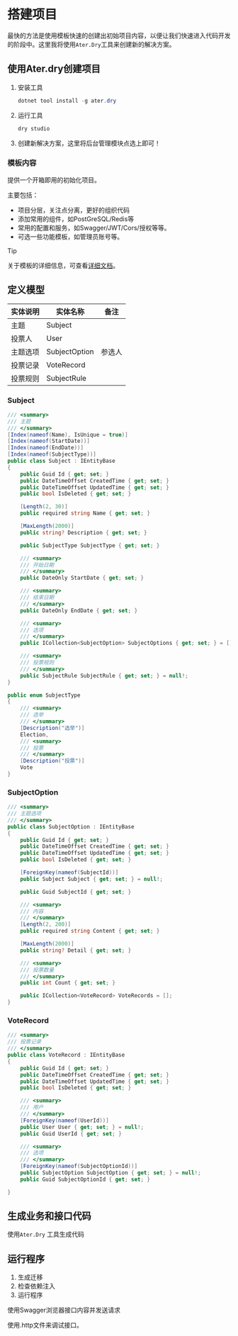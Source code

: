 # 搭建项目

最快的方法是使用模板快速的创建出初始项目内容，以便让我们快速进入代码开发的阶段中。这里我将使用`Ater.Dry`工具来创建新的解决方案。

## 使用Ater.dry创建项目

1. 安装工具

    ```powershell
    dotnet tool install -g ater.dry 
    ```

2. 运行工具

    ```powershell
    dry studio
    ```

3. 创建新解决方案，这里将后台管理模块点选上即可！

### 模板内容

提供一个开箱即用的初始化项目。

主要包括：

- 项目分层，关注点分离，更好的组织代码
- 添加常用的组件，如PostGreSQL/Redis等
- 常用的配置和服务，如Swagger/JWT/Cors/授权等等。
- 可选一些功能模板，如管理员账号等。

> [!TIP]
> 关于模板的详细信息，可查看[详细文档](https://docs.dusi.dev/zh/ater.web/%E6%A6%82%E8%BF%B0.html)。

## 定义模型

|实体说明  |实体名称  |备注  |
|---------|---------|---------|
|主题     |Subject         |         |
|投票人     |User         |         |
|主题选项     |SubjectOption         |   参选人      |
|投票记录     |VoteRecord         |         |
|投票规则     |SubjectRule         |         |

### Subject

```csharp
/// <summary>
/// 主题
/// </summary>
[Index(nameof(Name), IsUnique = true)]
[Index(nameof(StartDate))]
[Index(nameof(EndDate))]
[Index(nameof(SubjectType))]
public class Subject : IEntityBase
{
    public Guid Id { get; set; }
    public DateTimeOffset CreatedTime { get; set; }
    public DateTimeOffset UpdatedTime { get; set; }
    public bool IsDeleted { get; set; }

    [Length(2, 30)]
    public required string Name { get; set; }

    [MaxLength(2000)]
    public string? Description { get; set; }

    public SubjectType SubjectType { get; set; }

    /// <summary>
    /// 开始日期
    /// </summary>
    public DateOnly StartDate { get; set; }

    /// <summary>
    /// 结束日期
    /// </summary>
    public DateOnly EndDate { get; set; }

    /// <summary>
    /// 选项
    /// </summary>
    public ICollection<SubjectOption> SubjectOptions { get; set; } = [];

    /// <summary>
    /// 投票规则
    /// </summary>
    public SubjectRule SubjectRule { get; set; } = null!;
}

public enum SubjectType
{
    /// <summary>
    /// 选举
    /// </summary>
    [Description("选举")]
    Election,
    /// <summary>
    /// 投票
    /// </summary>
    [Description("投票")]
    Vote
}

```

### SubjectOption

```csharp
/// <summary>
/// 主题选项
/// </summary>
public class SubjectOption : IEntityBase
{
    public Guid Id { get; set; }
    public DateTimeOffset CreatedTime { get; set; }
    public DateTimeOffset UpdatedTime { get; set; }
    public bool IsDeleted { get; set; }

    [ForeignKey(nameof(SubjectId))]
    public Subject Subject { get; set; } = null!;

    public Guid SubjectId { get; set; }

    /// <summary>
    /// 内容
    /// </summary>
    [Length(2, 200)]
    public required string Content { get; set; }

    [MaxLength(2000)]
    public string? Detail { get; set; }

    /// <summary>
    /// 投票数量
    /// </summary>
    public int Count { get; set; }

    public ICollection<VoteRecord> VoteRecords = [];
}

```

### VoteRecord

```csharp
/// <summary>
/// 投票记录
/// </summary>
public class VoteRecord : IEntityBase
{
    public Guid Id { get; set; }
    public DateTimeOffset CreatedTime { get; set; }
    public DateTimeOffset UpdatedTime { get; set; }
    public bool IsDeleted { get; set; }

    /// <summary>
    /// 用户
    /// </summary>
    [ForeignKey(nameof(UserId))]
    public User User { get; set; } = null!;
    public Guid UserId { get; set; }

    /// <summary>
    /// 选项
    /// </summary>
    [ForeignKey(nameof(SubjectOptionId))]
    public SubjectOption SubjectOption { get; set; } = null!;
    public Guid SubjectOptionId { get; set; }

}

```

## 生成业务和接口代码

使用`Ater.Dry` 工具生成代码

## 运行程序

1. 生成迁移
2. 检查依赖注入
3. 运行程序

使用Swagger浏览器接口内容并发送请求

使用.http文件来调试接口。
